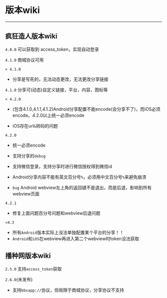 # 版本wiki

---


## 疯狂造人版本wiki

`4.0.0` 可以获取到 access_token，实现自动登录

`4.1.0` 商城协议可用

`< 4.1.0`

+ 分享是写死的，无法动态更改，无法更改分享链接

`4.1.0` 分享可(动态)自定义链接，平台，内容，图标等

`< 4.2.0` 

+ (包含4.1.0,4.1.1,4.1.2)Android分享配置不能encode(会分享不了)，而iOS必须encode。4.2.0以上统一必须encode

+ iOS存在url`&`转码的问题

`4.2.0` 

+ 统一必须encode

+ 支持分享的`debug`

+ 支持微信登录，支持分享时进行微信授权得到微信id

+ Android分享内容不能有英文百分号`%`，必须用中文百分号`%`来避免崩溃

+ `bug` Android webview左上角的返回键不是退出，而是后退，影响到所有webview页面

`4.2.1`

+ 修复上面问题百分号问题和webview后退问题

`<4.3`

+ 所有`Android`版本实际上没法单独配置某个平台的分享！！
+ `Android`和`iOS`在webview再进入第二个webview时token没法获取

## 播种网版本wiki

`2.5.0` 支持`access_token`获取

`2.6.0`(未发布) 

+ 支持`bbsapp://`协议，但局限于商城协议，分享协议不支持
